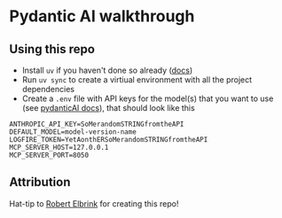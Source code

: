 # Pydantic AI walkthrough

## Using this repo

- Install `uv` if you haven't done so already ([docs](https://docs.astral.sh/uv/getting-started/installation/#standalone-installer))
- Run `uv sync` to create a virtiual environment with all the project dependencies
- Create a `.env` file with API keys for the model(s) that you want to use (see [pydanticAI docs](https://ai.pydantic.dev/models/)), that should look like this

```shell
ANTHROPIC_API_KEY=SoMerandomSTRINGfromtheAPI
DEFAULT_MODEL=model-version-name
LOGFIRE_TOKEN=YetAonthERSoMerandomSTRINGfromtheAPI
MCP_SERVER_HOST=127.0.0.1
MCP_SERVER_PORT=8050
```

## Attribution

Hat-tip to [Robert Elbrink](https://github.com/elbrink) for creating this repo!
